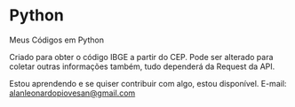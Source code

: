 # Python
  Meus Códigos em Python

Criado para obter o código IBGE a partir do CEP.
Pode ser alterado para coletar outras informações também, tudo dependerá da Request da API.

Estou aprendendo e se quiser contribuir com algo, estou disponível.
E-mail: alanleonardopiovesan@gmail.com